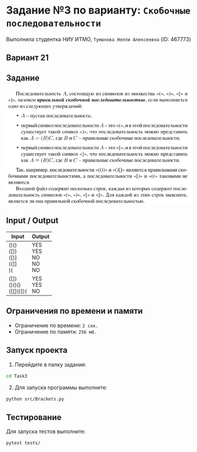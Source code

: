 # Задание №3 по варианту: `Скобочные последовательности`
Выполнила студентка НИУ ИТМО, `Туманова Нелли Алексеевна` (ID: 467773)

## Вариант 21

## Задание 
![img.png](task.png)

## Input / Output 

| Input                                   | Output                           |
|-----------------------------------------|----------------------------------|
| ()()<br/>([])<br/>(\[)]<br/>((]]<br/>)( | YES<br/>YES<br/>NO<br/>NO<br/>NO |
| ([])<br/>()()()<br/>(\[\[]()])(         | YES<br/>YES<br/>NO               |

## Ограничения по времени и памяти

- Ограничение по времени: `2 сек.`
- Ограничение по памяти: `256 мб.`


## Запуск проекта
1. Перейдите в папку задания:
```bash
cd Task3
```

2. Для запуска программы выполните:
```bash
python src/Brackets.py
```

## Тестирование
Для запуска тестов выполните:
```bash
pytest tests/
```